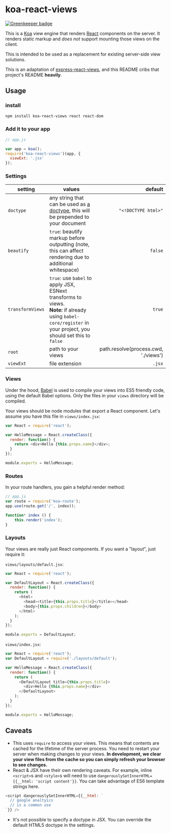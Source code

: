 # koa-react-views

[![Greenkeeper badge](https://badges.greenkeeper.io/danmactough/koa-react-views.svg)](https://greenkeeper.io/)

This is a [Koa][koa] view engine that renders [React][react] components on the server. It renders static markup and *does not* support mounting those views on the client.

This is intended to be used as a replacement for existing server-side view solutions.

This is an adaptation of [express-react-views][express-react-views], and this README cribs that project's README **heavily**.

## Usage

### install

```sh
npm install koa-react-views react react-dom
```

### Add it to your app

```js
// app.js

var app = koa();
require('koa-react-views')(app, {
  viewExt: '.jsx'
});
```

### Settings

setting | values | default
--------|--------|--------:
`doctype` | any string that can be used as [a doctype](http://en.wikipedia.org/wiki/Document_type_declaration), this will be prepended to your document | `"<!DOCTYPE html>"`
`beautify` | `true`: beautify markup before outputting (note, this can affect rendering due to additional whitespace) | `false`
`transformViews` | `true`: use `babel` to apply JSX, ESNext transforms to views.<br>**Note:** if already using `babel-core/register` in your project, you should set this to `false` | `true`
`root` | path to your views | path.resolve(process.cwd, './views')
`viewExt` | file extension | `.jsx`

### Views

Under the hood, [Babel][babel] is used to compile your views into ES5 friendly code, using the default Babel options.  Only the files in your `views` directory will be compiled.

Your views should be node modules that export a React component. Let's assume you have this file in `views/index.jsx`:

```js
var React = require('react');

var HelloMessage = React.createClass({
  render: function() {
    return <div>Hello {this.props.name}</div>;
  }
});

module.exports = HelloMessage;
```

### Routes

In your route handlers, you gain a helpful render method:

```js
// app.js
var route = require('koa-route');
app.use(route.get('/', index));

function* index () {
	this.render('index');
}
```

### Layouts

Your views are really just React components. If you want a "layout", just require it:


`views/layouts/default.jsx`:

```js
var React = require('react');

var DefaultLayout = React.createClass({
  render: function() {
    return (
      <html>
        <head><title>{this.props.title}</title></head>
        <body>{this.props.children}</body>
      </html>
    );
  }
});

module.exports = DefaultLayout;
```

`views/index.jsx`:

```js
var React = require('react');
var DefaultLayout = require('./layouts/default');

var HelloMessage = React.createClass({
  render: function() {
    return (
      <DefaultLayout title={this.props.title}>
        <div>Hello {this.props.name}</div>
      </DefaultLayout>
    );
  }
});

module.exports = HelloMessage;
```

## Caveats

* This uses `require` to access your views. This means that contents are cached for the lifetime of the server process. You need to restart your server when making changes to your views. **In development, we clear your view files from the cache so you can simply refresh your browser to see changes.**
* React & JSX have their own rendering caveats. For example, inline `<script>`s and `<style>`s will need to use `dangerouslySetInnerHTML={{__html: 'script content'}}`. You can take advantage of ES6 template strings here.

```js
<script dangerouslySetInnerHTML={{__html: `
  // google analtyics
  // is a common use
`}} />
```

* It's not possible to specify a doctype in JSX. You can override the default HTML5 doctype in the settings.

[koa]: http://koajs.com/
[react]: http://facebook.github.io/react/
[express-react-views]: https://github.com/reactjs/express-react-views
[babel]: https://babeljs.io/